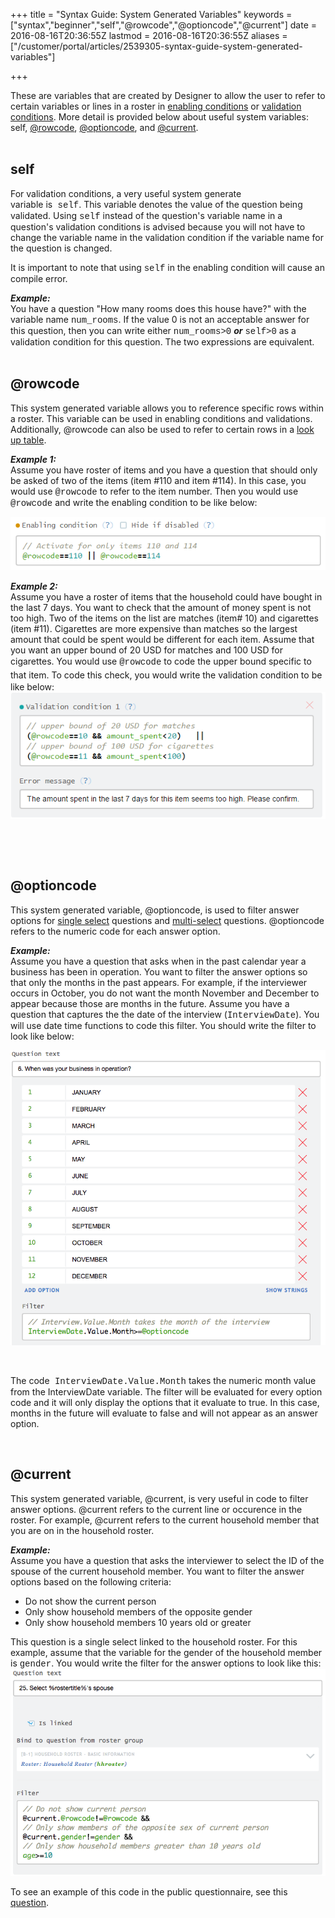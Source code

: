 +++
title = "Syntax Guide: System Generated Variables"
keywords = ["syntax","beginner","self","@rowcode","@optioncode","@current"]
date = 2016-08-16T20:36:55Z
lastmod = 2016-08-16T20:36:55Z
aliases = ["/customer/portal/articles/2539305-syntax-guide-system-generated-variables"]

+++

These are variables that are created by Designer to allow the user
to refer to certain variables or lines in a roster in [enabling
conditions](/questionnaire-designer/general-component-properties) or
[validation
conditions](/questionnaire-designer/general-component-properties). More
detail is provided below about useful system variables:
self, [@rowcode](#rowcode), [@optioncode](#optioncode), and
[@current](#current).  
 

self
----

  
For validation conditions, a very useful system generate
variable is<span
style="font-family:courier new,courier,monospace;"> self</span>. This
variable denotes the value of the question being validated. Using <span
style="font-family:courier new,courier,monospace;">self</span> instead
of the question's variable name in a question's validation conditions is
advised because you will not have to change the variable name in the
validation condition if the variable name for the question is changed.  
  
It is important to note that using <span
style="font-family:courier new,courier,monospace;">self</span> in the
enabling condition will cause an compile error.  
  
***Example:***  
You have a question "How many rooms does this house have?" with the
variable name <span
style="font-family:courier new,courier,monospace;">num\_rooms</span>. If
the value 0 is not an acceptable answer for this question, then you can
write either <span
style="font-family:courier new,courier,monospace;">num\_rooms&gt;0</span> ***or***
<span
style="font-family:courier new,courier,monospace;">self&gt;0</span> as a
validation condition for this question. The two expressions are
equivalent.  
 

<span id="rowcode"></span>@rowcode
----------------------------------

  
This system generated variable allows you to reference specific rows
within a roster. This variable can be used in enabling conditions and
validations. Additionally, @rowcode can also be used to refer to certain
rows in a [look up table](/questionnaire-designer/lookup-tables).  
  
***Example 1:***  
Assume you have roster of items and you have a question that should only
be asked of two of the items (item \#110 and item \#114). In this case,
you would use <span
style="font-family:courier new,courier,monospace;">@rowcode</span> to
refer to the item number. Then you would use <span
style="font-family:courier new,courier,monospace;">@rowcode</span> and
write the enabling condition to be like below:  
  
![](images/676595.png)  
  
***Example 2:***  
Assume you have a roster of items that the household could have bought
in the last 7 days. You want to check that the amount of money spent is
not too high. Two of the items on the list are matches (item\# 10) and
cigarettes (item \#11). Cigarettes are more expensive than matches
so the largest amount that could be spent would be different for each
item. Assume that you want an upper bound of 20 USD for matches and 100
USD for cigarettes. You<span style="line-height: 20.8px;"> would
use </span><span
style="line-height: 20.8px; font-family: 'courier new', courier, monospace;">@rowcode</span><span
style="line-height: 20.8px;"> to code the upper bound specific to that
item. </span>To code this check, you would write the validation
condition to be like below:  
![](images/676607.png)  
  
 

 

<span id="optioncode"></span>@optioncode
----------------------------------------

  
This system generated variable, @optioncode, is used to filter answer
options for [single
select](/questionnaire-designer/categorical-single-select-question)
questions and
[multi-select](/questionnaire-designer/categorical-multi-select-question)
questions. @optioncode refers to the numeric code for each answer
option.  
  
***Example:***  
Assume you have a question that asks when in the past calendar year a
business has been in operation. You want to filter the answer options so
that only the months in the past appears. For example, if the
interviewer occurs in October, you do not want the month November and
December to appear because those are months in the future. Assume you
have a question that captures the the date of the interview (<span
style="font-family:courier new,courier,monospace;">InterviewDate</span>).
You will use date time functions to code this filter. You should write
the filter to look like below:  
  
![](images/705590.png)  
  
 

  
The code<span style="font-family:courier new,courier,monospace;">
InterviewDate.Value.Month</span> takes the numeric month value from the
InterviewDate variable. The filter will be evaluated for every option
code and it will only display the options that it evaluate to true. In
this case, months in the future will evaluate to false and will not
appear as an answer option.  
  
 

<span id="current"></span>@current
----------------------------------

  
This system generated variable, @current, is very useful in code to
filter answer options. @current refers to the current line or occurence
in the roster. For example, @current refers to the current household
member that you are on in the household roster.  
  
***Example:***  
Assume you have a question that asks the interviewer to select the ID of
the spouse of the current household member. You want to filter the
answer options based on the following criteria:

-   Do not show the current person
-   Only show household members of the opposite gender
-   Only show household members 10 years old or greater

This question is a single select linked to the household roster. For
this example, assume that the variable for the gender of the household
member is <span
style="font-family:courier new,courier,monospace;">gender</span>. You
would write the filter for the answer options to look like this:  
![](images/705614.png)  
  
To see an example of this code in the public questionnaire, see this
[question](https://solutions.worldbank.org/questionnaire/details/116bba6b43e247048a45d88f3ca3b4a8/chapter/86a1285cec7b59c70bb230ee8e3bc181/question/3a3102b57b22af7172e239bb5fd4ca0d).

